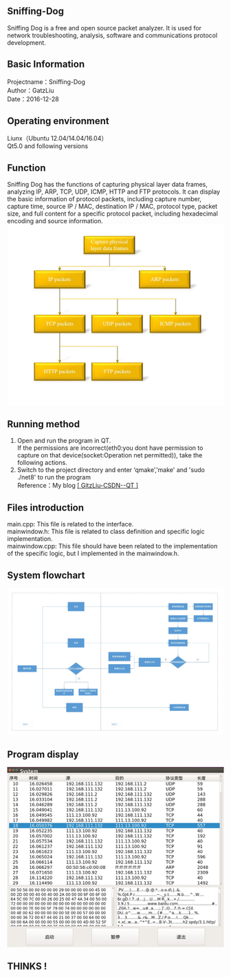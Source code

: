 ## **Sniffing-Dog**
Sniffing Dog is a free and open source packet analyzer. It is used for network troubleshooting, analysis, software and communications protocol development.<br>

## **Basic Information**
Projectname：Sniffing-Dog<br>
Author：GatzLiu<br>
Date：2016-12-28<br>

## **Operating environment** 
Liunx（Ubuntu 12.04/14.04/16.04）<br>
Qt5.0 and following versions<br>

## **Function**
Sniffing Dog has the functions of capturing physical layer data frames, analyzing IP, ARP, TCP, UDP, ICMP, HTTP and FTP protocols. It can display the basic information of protocol packets, including capture number, capture time, source IP / MAC, destination IP / MAC, protocol type, packet size, and full content for a specific protocol packet, including hexadecimal encoding and source information.<br>
![image](https://github.com/GatzLiu/Sniffing-Dog/raw/master/pictures/protocol_architecture.JPG)

## **Running method**
1. Open and run the program in QT. <br>
If the permissions are incorrect(eth0:you dont have permission to capture on that device(socket:Operation net permitted)), 
take the following actions.<br>
2. Switch to the project directory and enter ‘qmake’,'make' and 'sudo ./net8' to run the program<br>
Reference：My blog [[ GitzLiu-CSDN--QT ]](http://blog.csdn.net/gitzliu/article/details/53996484)<br>

## **Files introduction**
main.cpp: This file is related to the interface.<br>
mainwindow.h: This file is related to class definition and specific logic implementation.<br>
mainwindow.cpp: This file should have been related to the implementation of the specific logic, but I implemented in the mainwindow.h.<br>

## **System flowchart**
![image](https://github.com/GatzLiu/Sniffing-Dog/raw/master/pictures/system_flowchart.JPG)

## **Program display**
![image](https://github.com/GatzLiu/Sniffing-Dog/raw/master/pictures/view.JPG)
 ## **THINKS !**
